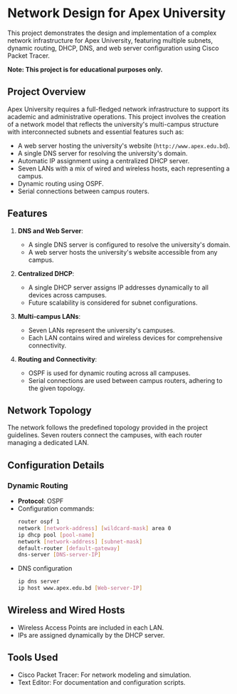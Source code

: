 # Network Design for Apex University

This project demonstrates the design and implementation of a complex network infrastructure for Apex University, featuring multiple subnets, dynamic routing, DHCP, DNS, and web server configuration using Cisco Packet Tracer.

**Note: This project is for educational purposes only.**

## Project Overview

Apex University requires a full-fledged network infrastructure to support its academic and administrative operations. This project involves the creation of a network model that reflects the university's multi-campus structure with interconnected subnets and essential features such as:

- A web server hosting the university's website (`http://www.apex.edu.bd`).
- A single DNS server for resolving the university's domain.
- Automatic IP assignment using a centralized DHCP server.
- Seven LANs with a mix of wired and wireless hosts, each representing a campus.
- Dynamic routing using OSPF.
- Serial connections between campus routers.

## Features

1. **DNS and Web Server**:
   - A single DNS server is configured to resolve the university's domain.
   - A web server hosts the university's website accessible from any campus.

2. **Centralized DHCP**:
   - A single DHCP server assigns IP addresses dynamically to all devices across campuses.
   - Future scalability is considered for subnet configurations.

3. **Multi-campus LANs**:
   - Seven LANs represent the university's campuses.
   - Each LAN contains wired and wireless devices for comprehensive connectivity.

4. **Routing and Connectivity**:
   - OSPF is used for dynamic routing across all campuses.
   - Serial connections are used between campus routers, adhering to the given topology.

## Network Topology

The network follows the predefined topology provided in the project guidelines. Seven routers connect the campuses, with each router managing a dedicated LAN.

## Configuration Details

### Dynamic Routing
- **Protocol**: OSPF
- Configuration commands:
  ```bash
  router ospf 1
  network [network-address] [wildcard-mask] area 0
  ip dhcp pool [pool-name]
  network [network-address] [subnet-mask]
  default-router [default-gateway]
  dns-server [DNS-server-IP]

- DNS configuration
   ```bash
   ip dns server
   ip host www.apex.edu.bd [Web-server-IP]
## Wireless and Wired Hosts
  - Wireless Access Points are included in each LAN.
  - IPs are assigned dynamically by the DHCP server.

## Tools Used
  - Cisco Packet Tracer: For network modeling and simulation.
  - Text Editor: For documentation and configuration scripts.
